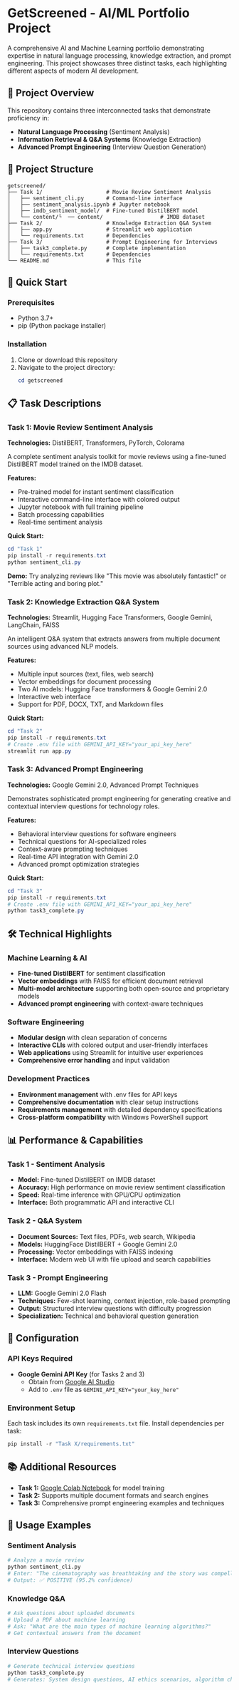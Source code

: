 # GetScreened - AI/ML Portfolio Project

A comprehensive AI and Machine Learning portfolio demonstrating expertise in natural language processing, knowledge extraction, and prompt engineering. This project showcases three distinct tasks, each highlighting different aspects of modern AI development.

## 🎯 Project Overview

This repository contains three interconnected tasks that demonstrate proficiency in:
- **Natural Language Processing** (Sentiment Analysis)
- **Information Retrieval & Q&A Systems** (Knowledge Extraction)
- **Advanced Prompt Engineering** (Interview Question Generation)

## 📁 Project Structure

```
getscreened/
├── Task 1/                    # Movie Review Sentiment Analysis
│   ├── sentiment_cli.py       # Command-line interface
│   ├── sentiment_analysis.ipynb # Jupyter notebook
│   ├── imdb_sentiment_model/  # Fine-tuned DistilBERT model
│   └── content/└  ── content/                  # IMDB dataset
├── Task 2/                    # Knowledge Extraction Q&A System
│   ├── app.py                 # Streamlit web application
│   └── requirements.txt       # Dependencies
├── Task 3/                    # Prompt Engineering for Interviews
│   ├── task3_complete.py      # Complete implementation
│   └── requirements.txt       # Dependencies
└── README.md                  # This file
```

## 🚀 Quick Start

### Prerequisites
- Python 3.7+
- pip (Python package installer)

### Installation
1. Clone or download this repository
2. Navigate to the project directory:
   ```powershell
   cd getscreened
   ```

## 📋 Task Descriptions

### Task 1: Movie Review Sentiment Analysis
**Technologies:** DistilBERT, Transformers, PyTorch, Colorama

A complete sentiment analysis toolkit for movie reviews using a fine-tuned DistilBERT model trained on the IMDB dataset.

**Features:**
- Pre-trained model for instant sentiment classification
- Interactive command-line interface with colored output
- Jupyter notebook with full training pipeline
- Batch processing capabilities
- Real-time sentiment analysis

**Quick Start:**
```powershell
cd "Task 1"
pip install -r requirements.txt
python sentiment_cli.py
```

**Demo:** Try analyzing reviews like "This movie was absolutely fantastic!" or "Terrible acting and boring plot."

### Task 2: Knowledge Extraction Q&A System
**Technologies:** Streamlit, Hugging Face Transformers, Google Gemini, LangChain, FAISS

An intelligent Q&A system that extracts answers from multiple document sources using advanced NLP models.

**Features:**
- Multiple input sources (text, files, web search)
- Vector embeddings for document processing
- Two AI models: Hugging Face transformers & Google Gemini 2.0
- Interactive web interface
- Support for PDF, DOCX, TXT, and Markdown files

**Quick Start:**
```powershell
cd "Task 2"
pip install -r requirements.txt
# Create .env file with GEMINI_API_KEY="your_api_key_here"
streamlit run app.py
```

### Task 3: Advanced Prompt Engineering
**Technologies:** Google Gemini 2.0, Advanced Prompt Techniques

Demonstrates sophisticated prompt engineering for generating creative and contextual interview questions for technology roles.

**Features:**
- Behavioral interview questions for software engineers
- Technical questions for AI-specialized roles
- Context-aware prompting techniques
- Real-time API integration with Gemini 2.0
- Advanced prompt optimization strategies

**Quick Start:**
```powershell
cd "Task 3"
pip install -r requirements.txt
# Create .env file with GEMINI_API_KEY="your_api_key_here"
python task3_complete.py
```

## 🛠️ Technical Highlights

### Machine Learning & AI
- **Fine-tuned DistilBERT** for sentiment classification
- **Vector embeddings** with FAISS for efficient document retrieval
- **Multi-model architecture** supporting both open-source and proprietary models
- **Advanced prompt engineering** with context-aware techniques

### Software Engineering
- **Modular design** with clean separation of concerns
- **Interactive CLIs** with colored output and user-friendly interfaces
- **Web applications** using Streamlit for intuitive user experiences
- **Comprehensive error handling** and input validation

### Development Practices
- **Environment management** with .env files for API keys
- **Comprehensive documentation** with clear setup instructions
- **Requirements management** with detailed dependency specifications
- **Cross-platform compatibility** with Windows PowerShell support

## 📊 Performance & Capabilities

### Task 1 - Sentiment Analysis
- **Model:** Fine-tuned DistilBERT on IMDB dataset
- **Accuracy:** High performance on movie review sentiment classification
- **Speed:** Real-time inference with GPU/CPU optimization
- **Interface:** Both programmatic API and interactive CLI

### Task 2 - Q&A System
- **Document Sources:** Text files, PDFs, web search, Wikipedia
- **Models:** HuggingFace DistilBERT + Google Gemini 2.0
- **Processing:** Vector embeddings with FAISS indexing
- **Interface:** Modern web UI with file upload and search capabilities

### Task 3 - Prompt Engineering
- **LLM:** Google Gemini 2.0 Flash
- **Techniques:** Few-shot learning, context injection, role-based prompting
- **Output:** Structured interview questions with difficulty progression
- **Specialization:** Technical and behavioral question generation

## 🔧 Configuration

### API Keys Required
- **Google Gemini API Key** (for Tasks 2 and 3)
  - Obtain from [Google AI Studio](https://makersuite.google.com/app/apikey)
  - Add to `.env` file as `GEMINI_API_KEY="your_key_here"`

### Environment Setup
Each task includes its own `requirements.txt` file. Install dependencies per task:
```powershell
pip install -r "Task X/requirements.txt"
```

## 📚 Additional Resources

- **Task 1:** [Google Colab Notebook](https://drive.google.com/file/d/1_CQ9F4vXWZw6rPhiKYb9VyXEcuisGH4F/view?usp=sharing) for model training
- **Task 2:** Supports multiple document formats and search engines
- **Task 3:** Comprehensive prompt engineering examples and techniques

## 🤝 Usage Examples

### Sentiment Analysis
```python
# Analyze a movie review
python sentiment_cli.py
# Enter: "The cinematography was breathtaking and the story was compelling!"
# Output: ✅ POSITIVE (95.2% confidence)
```

### Knowledge Q&A
```python
# Ask questions about uploaded documents
# Upload a PDF about machine learning
# Ask: "What are the main types of machine learning algorithms?"
# Get contextual answers from the document
```

### Interview Questions
```python
# Generate technical interview questions
python task3_complete.py
# Generates: System design questions, AI ethics scenarios, algorithm challenges


